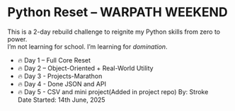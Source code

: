 # Python Reset – WARPATH WEEKEND

This is a 2-day rebuild challenge to reignite my Python skills from zero to power.  
I’m not learning for school. I’m learning for *domination*.

- 🔥 Day 1 – Full Core Reset
- 🔥 Day 2 – Object-Oriented + Real-World Utility
- 🔥 Day 3 - Projects-Marathon
- 🔥 Day 4 - Done JSON and API
- 🔥 Day 5 - CSV and mini project(Added in project repo) 
By: Stroke   
Date Started: 14th June, 2025
